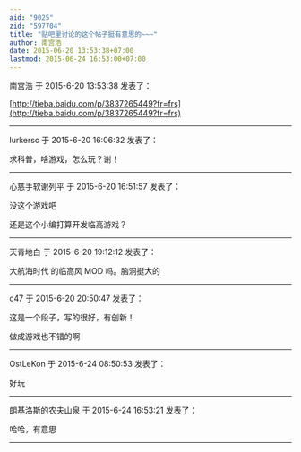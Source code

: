 ```yaml
---
aid: "9025"
zid: "597704"
title: "贴吧里讨论的这个帖子挺有意思的~~~"
author: 南宫浩
date: 2015-06-20 13:53:38+07:00
lastmod: 2015-06-24 16:53:00+07:00
---
```


南宫浩 于 2015-6-20 13:53:38 发表了：

[http://tieba.baidu.com/p/3837265449?fr=frs](http://tieba.baidu.com/p/3837265449?fr=frs)

---

lurkersc 于 2015-6-20 16:06:32 发表了：

求科普，啥游戏，怎么玩？谢！

---

心慈手软谢列平 于 2015-6-20 16:51:57 发表了：

没这个游戏吧

还是这个小编打算开发临高游戏？

---

天青地白 于 2015-6-20 19:12:12 发表了：

大航海时代 的临高风 MOD 吗。脑洞挺大的

---

c47 于 2015-6-20 20:50:47 发表了：

这是一个段子，写的很好，有创新！

做成游戏也不错的啊

---

OstLeKon 于 2015-6-24 08:50:53 发表了：

好玩

---

朗基洛斯的农夫山泉 于 2015-6-24 16:53:21 发表了：

哈哈，有意思

---
